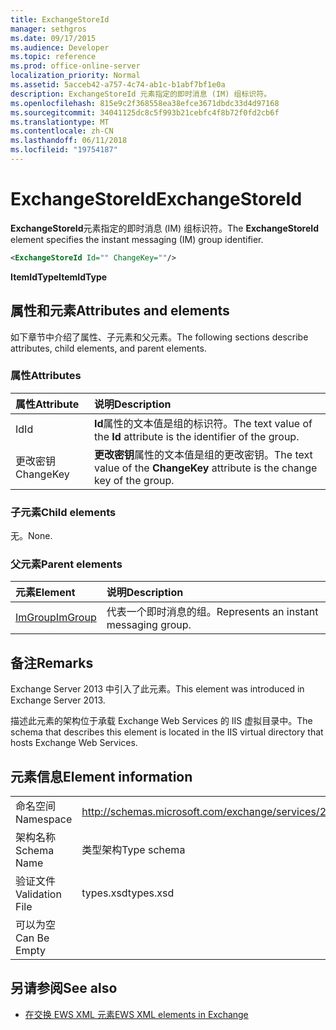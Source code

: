 ```yaml
---
title: ExchangeStoreId
manager: sethgros
ms.date: 09/17/2015
ms.audience: Developer
ms.topic: reference
ms.prod: office-online-server
localization_priority: Normal
ms.assetid: 5acceb42-a757-4c74-ab1c-b1abf7bf1e0a
description: ExchangeStoreId 元素指定的即时消息 (IM) 组标识符。
ms.openlocfilehash: 815e9c2f368558ea38efce3671dbdc33d4d97168
ms.sourcegitcommit: 34041125dc8c5f993b21cebfc4f8b72f0fd2cb6f
ms.translationtype: MT
ms.contentlocale: zh-CN
ms.lasthandoff: 06/11/2018
ms.locfileid: "19754187"
---
```

# <a name="exchangestoreid"></a><span data-ttu-id="c5a08-103">ExchangeStoreId</span><span class="sxs-lookup"><span data-stu-id="c5a08-103">ExchangeStoreId</span></span>

<span data-ttu-id="c5a08-104">**ExchangeStoreId**元素指定的即时消息 (IM) 组标识符。</span><span class="sxs-lookup"><span data-stu-id="c5a08-104">The **ExchangeStoreId** element specifies the instant messaging (IM) group identifier.</span></span> 
  
```XML
<ExchangeStoreId Id="" ChangeKey=""/>
```

 <span data-ttu-id="c5a08-105">**ItemIdType**</span><span class="sxs-lookup"><span data-stu-id="c5a08-105">**ItemIdType**</span></span>
## <a name="attributes-and-elements"></a><span data-ttu-id="c5a08-106">属性和元素</span><span class="sxs-lookup"><span data-stu-id="c5a08-106">Attributes and elements</span></span>

<span data-ttu-id="c5a08-107">如下章节中介绍了属性、子元素和父元素。</span><span class="sxs-lookup"><span data-stu-id="c5a08-107">The following sections describe attributes, child elements, and parent elements.</span></span>
  
### <a name="attributes"></a><span data-ttu-id="c5a08-108">属性</span><span class="sxs-lookup"><span data-stu-id="c5a08-108">Attributes</span></span>

|<span data-ttu-id="c5a08-109">**属性**</span><span class="sxs-lookup"><span data-stu-id="c5a08-109">**Attribute**</span></span>|<span data-ttu-id="c5a08-110">**说明**</span><span class="sxs-lookup"><span data-stu-id="c5a08-110">**Description**</span></span>|
|:-----|:-----|
|<span data-ttu-id="c5a08-111">Id</span><span class="sxs-lookup"><span data-stu-id="c5a08-111">Id</span></span>  <br/> |<span data-ttu-id="c5a08-112">**Id**属性的文本值是组的标识符。</span><span class="sxs-lookup"><span data-stu-id="c5a08-112">The text value of the **Id** attribute is the identifier of the group.</span></span>  <br/> |
|<span data-ttu-id="c5a08-113">更改密钥</span><span class="sxs-lookup"><span data-stu-id="c5a08-113">ChangeKey</span></span>  <br/> |<span data-ttu-id="c5a08-114">**更改密钥**属性的文本值是组的更改密钥。</span><span class="sxs-lookup"><span data-stu-id="c5a08-114">The text value of the **ChangeKey** attribute is the change key of the group.</span></span>  <br/> |
   
### <a name="child-elements"></a><span data-ttu-id="c5a08-115">子元素</span><span class="sxs-lookup"><span data-stu-id="c5a08-115">Child elements</span></span>

<span data-ttu-id="c5a08-116">无。</span><span class="sxs-lookup"><span data-stu-id="c5a08-116">None.</span></span>
  
### <a name="parent-elements"></a><span data-ttu-id="c5a08-117">父元素</span><span class="sxs-lookup"><span data-stu-id="c5a08-117">Parent elements</span></span>

|<span data-ttu-id="c5a08-118">**元素**</span><span class="sxs-lookup"><span data-stu-id="c5a08-118">**Element**</span></span>|<span data-ttu-id="c5a08-119">**说明**</span><span class="sxs-lookup"><span data-stu-id="c5a08-119">**Description**</span></span>|
|:-----|:-----|
|[<span data-ttu-id="c5a08-120">ImGroup</span><span class="sxs-lookup"><span data-stu-id="c5a08-120">ImGroup</span></span>](imgroup.md) <br/> |<span data-ttu-id="c5a08-121">代表一个即时消息的组。</span><span class="sxs-lookup"><span data-stu-id="c5a08-121">Represents an instant messaging group.</span></span>  <br/> |
   
## <a name="remarks"></a><span data-ttu-id="c5a08-122">备注</span><span class="sxs-lookup"><span data-stu-id="c5a08-122">Remarks</span></span>

<span data-ttu-id="c5a08-123">Exchange Server 2013 中引入了此元素。</span><span class="sxs-lookup"><span data-stu-id="c5a08-123">This element was introduced in Exchange Server 2013.</span></span>
  
<span data-ttu-id="c5a08-124">描述此元素的架构位于承载 Exchange Web Services 的 IIS 虚拟目录中。</span><span class="sxs-lookup"><span data-stu-id="c5a08-124">The schema that describes this element is located in the IIS virtual directory that hosts Exchange Web Services.</span></span>
  
## <a name="element-information"></a><span data-ttu-id="c5a08-125">元素信息</span><span class="sxs-lookup"><span data-stu-id="c5a08-125">Element information</span></span>

|||
|:-----|:-----|
|<span data-ttu-id="c5a08-126">命名空间</span><span class="sxs-lookup"><span data-stu-id="c5a08-126">Namespace</span></span>  <br/> |http://schemas.microsoft.com/exchange/services/2006/types  <br/> |
|<span data-ttu-id="c5a08-127">架构名称</span><span class="sxs-lookup"><span data-stu-id="c5a08-127">Schema Name</span></span>  <br/> |<span data-ttu-id="c5a08-128">类型架构</span><span class="sxs-lookup"><span data-stu-id="c5a08-128">Type schema</span></span>  <br/> |
|<span data-ttu-id="c5a08-129">验证文件</span><span class="sxs-lookup"><span data-stu-id="c5a08-129">Validation File</span></span>  <br/> |<span data-ttu-id="c5a08-130">types.xsd</span><span class="sxs-lookup"><span data-stu-id="c5a08-130">types.xsd</span></span>  <br/> |
|<span data-ttu-id="c5a08-131">可以为空</span><span class="sxs-lookup"><span data-stu-id="c5a08-131">Can Be Empty</span></span>  <br/> ||
   
## <a name="see-also"></a><span data-ttu-id="c5a08-132">另请参阅</span><span class="sxs-lookup"><span data-stu-id="c5a08-132">See also</span></span>



- [<span data-ttu-id="c5a08-133">在交换 EWS XML 元素</span><span class="sxs-lookup"><span data-stu-id="c5a08-133">EWS XML elements in Exchange</span></span>](ews-xml-elements-in-exchange.md)

